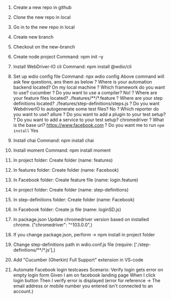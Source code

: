 1. Create a new repo in github
2. Clone the new repo in local
3. Go in to the new repo in local
4. Create new branch
5. Checkout on the new-branch
6. Create node project
    Command: npm init –y
7. Install WebDriver-IO cli
    Command: npm install @wdio/cli
8. Set up wdio config file
    Command: npx wdio config
Above command will ask few questions, ans them as below
    ? Where is your automation backend located? On my local machine
    ? Which framework do you want to use? cucumber
    ? Do you want to use a compiler? No!
    ? Where are your feature files located? ./features/**/*.feature
    ? Where are your step definitions located? ./features/step-definitions/steps.js
    ? Do you want WebdriverIO to autogenerate some test files? No
    ? Which reporter do you want to use? allure
    ? Do you want to add a plugin to your test setup?
    ? Do you want to add a service to your test setup? chromedriver
    ? What is the base url? https://www.facebook.com
    ? Do you want me to run `npm install` Yes

9. Install chai
    Command: npm install chai
10. Install moment
    Command: npm install moment
11. In project folder: Create folder (name: features)
12. In features folder: Create folder (name: Facebook)
13. In Facebook folder: Create feature file (name: login.feature)

11. In project folder: Create folder (name: step-definitions)
12. In step-definitions folder: Create folder (name: Facebook)
13. In Facebook folder: Create js file (name: loginSD.js)

14. In package.json Update chromedriver version based on installed chrome. ("chromedriver": "^103.0.0",)
15. If you change package.json, perform -> npm install in project folder

16. Change step-definitions path in wdio.conf.js file (require: ['./step-definitions/**/*.js'],)

17. Add "Cucumber (Gherkin) Full Support" extension in VS-code

18. Automate Facebook login testcases
    Scenario: Verify login gets error on empty login form
        Given I am on facebook landing page
        When I click login button
        Then I verify error is displayed 
        (error for reference -> The email address or mobile number you entered isn't connected to an account.)